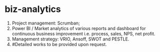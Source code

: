 # biz-analytics
1. Project management: Scrumban;
2. Power BI / Market analytics of various reports and dashboard for continuous business improvement i.e. process, sales, NPS, net profit.
3. Management strategy: VRIO, Ansoff, SWOT and PESTLE.
4. #Detailed works to be provided upon request.
